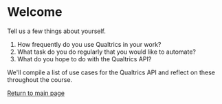 # Welcome

Tell us a few things about yourself.

1. How frequently do you use Qualtrics in your work?
2. What task do you do regularly that you would like to automate?
3. What do you hope to do with the Qualtrics API?

We'll compile a list of use cases for the Qualtrics API and reflect on these throughout the course.

[Return to main page](./)
